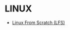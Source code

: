 LINUX
=====

* [Linux From Scratch (LFS)](https://www.linuxfromscratch.org/lfs/view/development/index.html)
